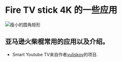 # Fire TV stick 4K 的一些应用
![瘦小的圆角矩形](https://img.shields.io/badge/我的-小店-brightgreen.svg?style=plastic)

亚马逊火柴棍常用的应用以及介绍。 
-

* Smart Youtube TV来自作者[yuliskov](https://github.com/yuliskov/SmartYouTubeTV)的项目.
